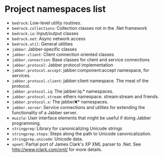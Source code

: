 Project namespaces list
========================

-   `bedrock`: Low-level utility routines.
-   `bedrock.collections`: Collection classes not in the .Net framework
-   `bedrock.io`: Input/output classes
-   `bedrock.net`: Async network access
-   `bedrock.util`: General utilities
-   `jabber`: Jabber-specific classes
-   `jabber.client`: Client connection oriented classes
-   `jabber.connection`: Base classes for client and service connections
-   `jabber.protocol`: Jabber protocol implementation
-   `jabber.protocol.accept`: jabber:component:accept namespace, for services.
-   `jabber.protocol.client`: jabber:client namespace. The meat of the protocol.
-   `jabber.protocol.iq`: The jabber:iq:* namespaces.
-   `jabber.protocol.stream`: etherx namespace. stream:stream and friends.
-   `jabber.protocol.x`: The jabber:x:* namespaces.
-   `jabber.server`: Service connections and utilties for extending the
    functionality of a Jabber server.
-   `muzzle`: User interface elements that might be useful if doing Jabber
    programming.
-   `stringprep`: Library for canonicalizing Unicode strings
-   `stringprep.steps`: Steps along the path to Unicode canonicalization.
-   `stringprep.unicode`: Unicode data.
-   `xpnet`: Partial port of James Clark's XP XML parser to .Net. See
    http://www.jclark.com/xml/ for more details.
